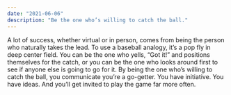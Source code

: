 ```yaml
---
date: "2021-06-06"
description: "Be the one who’s willing to catch the ball."
---
```


A lot of success, whether virtual or in person, comes from being the person who naturally takes the lead. To use a baseball analogy, it’s a pop fly in deep center field. You can be the one who yells, “Got it!” and positions themselves for the catch, or you can be the one who looks around first to see if anyone else is going to go for it. By being the one who’s willing to catch the ball, you communicate you’re a go-getter. You have initiative. You have ideas. And you’ll get invited to play the game far more often.
